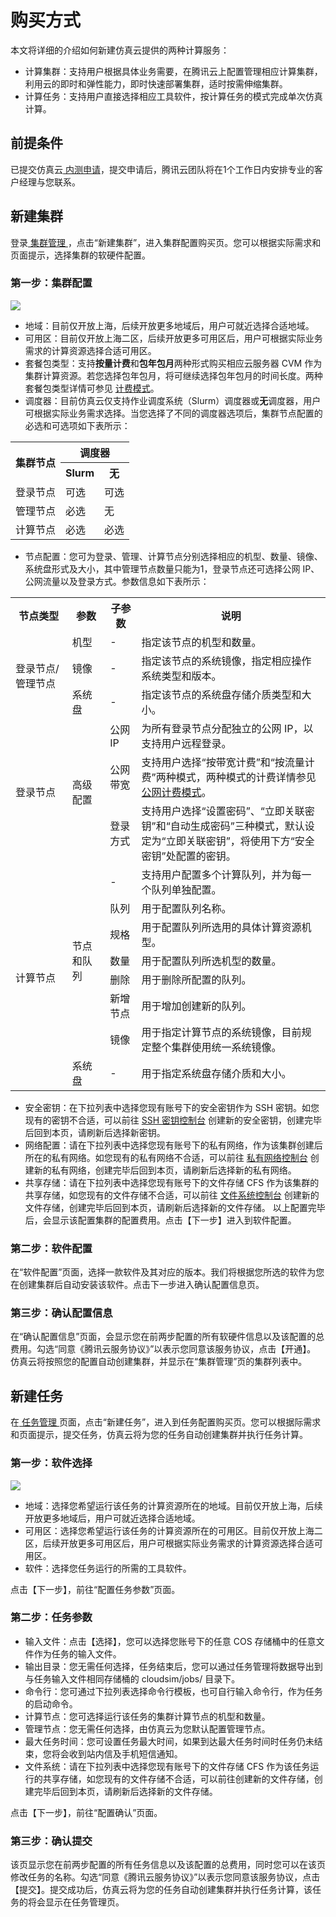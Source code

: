 # 购买方式

本文将详细的介绍如何新建仿真云提供的两种计算服务：
- 计算集群：支持用户根据具体业务需要，在腾讯云上配置管理相应计算集群，利用云的即时和弹性能力，即时快速部署集群，适时按需伸缩集群。
- 计算任务：支持用户直接选择相应工具软件，按计算任务的模式完成单次仿真计算。
## 前提条件
已提交仿真云[ 内测申请](https://cloud.tencent.com/apply/p/0pkodydqmypq)，提交申请后，腾讯云团队将在1个工作日内安排专业的客户经理与您联系。

## 新建集群
登录[ 集群管理 ](http://pre.cloudsim.woa.com/cloudsim/cluster)，点击“新建集群”，进入集群配置购买页。您可以根据实际需求和页面提示，选择集群的软硬件配置。

### 第一步：集群配置
![](https://main.qcloudimg.com/raw/86dca333352db4afa91fa6dc48f38432.png)
 - 地域：目前仅开放上海，后续开放更多地域后，用户可就近选择合适地域。
 - 可用区：目前仅开放上海二区，后续开放更多可用区后，用户可根据实际业务需求的计算资源选择合适可用区。
 - 套餐包类型：支持**按量计费**和**包年包月**两种形式购买相应云服务器 CVM 作为集群计算资源。若您选择包年包月，将可继续选择包年包月的时间长度。两种套餐包类型详情可参见 [计费模式](https://cloud.tencent.com/document/product/213/2180)。
 - 调度器：目前仿真云仅支持作业调度系统（Slurm）调度器或**无**调度器，用户可根据实际业务需求选择。当您选择了不同的调度器选项后，集群节点配置的必选和可选项如下表所示：
<table>
<tr>
<th rowspan="2">集群节点</th>
<th style="text-align:center" colspan="2">调度器</th>
</tr>
<tr>
<th>Slurm</th>
<th>无</th>
</tr>
<tr>
<td>登录节点</td>
<td>可选</td>
<td>可选</td>
</tr>
<tr>
<td>管理节点</td>
<td>必选</td>
<td>无</td>
</tr>
<tr>
<td>计算节点</td>
<td>必选</td>
<td>必选</td>
</tr>
</table>

- 节点配置：您可为登录、管理、计算节点分别选择相应的机型、数量、镜像、系统盘形式及大小，其中管理节点数量只能为1，登录节点还可选择公网 IP、公网流量以及登录方式。参数信息如下表所示：
<table>
<tr>
<th width="18%">节点类型</th>
<th width="12%">参数</th>
<th  width="10%">子参数</th>
<th>说明</th>
</tr>
<tr>
<td rowspan="3">登录节点/管理节点</td>
<td>机型</td>
<td>-</td>
<td>指定该节点的机型和数量。</td>
</tr>
<tr>
<td>镜像</td>
<td>-</td>
<td>指定该节点的系统镜像，指定相应操作系统类型和版本。</td>
</tr>
<tr>
<td>系统盘</td>
<td>-</td>
<td>指定该节点的系统盘存储介质类型和大小。</td>
</tr>
<tr>
<td rowspan="3">登录节点</td>
<td rowspan="3">高级配置</td>
<td>公网 IP</td>
<td>为所有登录节点分配独立的公网 IP，以支持用户远程登录。</td>
</tr>
<tr>
<td>公网带宽</td>
<td>支持用户选择“按带宽计费”和“按流量计费”两种模式，两种模式的计费详情参见 <a href="https://cloud.tencent.com/document/product/213/10578">公网计费模式</a>。</td>
</tr>
<tr>
<td>登录方式</td>
<td>支持用户选择“设置密码”、“立即关联密钥”和“自动生成密码”三种模式，默认设定为“立即关联密钥”，将使用下方“安全密钥”处配置的密钥。</td>
</tr>
<tr>
<td rowspan="8">计算节点</td>
<td rowspan="7">节点和队列</td>
<td>-</td>
<td>支持用户配置多个计算队列，并为每一个队列单独配置。</td>
</tr>
<tr>
<td>队列</td>
<td>用于配置队列名称。</td>
</tr>
<tr>
<td>规格</td>
<td>用于配置队列所选用的具体计算资源机型。</td>
</tr>
<tr>
<td>数量</td>
<td>用于配置队列所选机型的数量。</td>
</tr>
<tr>
<td>删除</td>
<td>用于删除所配置的队列。</td>
</tr>
<tr>
<td>新增节点</td>
<td>用于增加创建新的队列。</td>
</tr>
<tr>
<td>镜像</td>
<td>用于指定计算节点的系统镜像，目前规定整个集群使用统一系统镜像。</td>
</tr>
<tr>
<td>系统盘</td>
<td>-</td>
<td>用于指定系统盘存储介质和大小。</td>
</tr>
</table>

- 安全密钥：在下拉列表中选择您现有账号下的安全密钥作为 SSH 密钥。如您现有的密钥不合适，可以前往 [SSH 密钥控制台](https://console.cloud.tencent.com/cvm/sshkey/index?rid=1&pid=-1) 创建新的安全密钥，创建完毕后回到本页，请刷新后选择新密钥。
- 网络配置：请在下拉列表中选择您现有账号下的私有网络，作为该集群创建后所在的私有网络。如您现有的私有网络不合适，可以前往 [私有网络控制台](https://console.cloud.tencent.com/vpc/vpc?rid=1) 创建新的私有网络，创建完毕后回到本页，请刷新后选择新的私有网络。
- 共享存储：请在下拉列表中选择您现有账号下的文件存储 CFS 作为该集群的共享存储，如您现有的文件存储不合适，可以前往 [文件系统控制台](https://console.cloud.tencent.com/cfs/fs?rid=1) 创建新的文件存储，创建完毕后回到本页，请刷新后选择新的文件存储。
以上配置完毕后，会显示该配置集群的配置费用。点击【下一步】进入到软件配置。
### 第二步：软件配置
在“软件配置”页面，选择一款软件及其对应的版本。我们将根据您所选的软件为您在创建集群后自动安装该软件。点击下一步进入确认配置信息页。
### 第三步：确认配置信息
在“确认配置信息”页面，会显示您在前两步配置的所有软硬件信息以及该配置的总费用。勾选“同意《腾讯云服务协议》”以表示您同意该服务协议，点击【开通】。 仿真云将按照您的配置自动创建集群，并显示在“集群管理”页的集群列表中。
## 新建任务
在[ 任务管理 ](https://console.cloud.tencent.com/cloudsim/job)页面，点击“新建任务”，进入到任务配置购买页。您可以根据际需求和页面提示，提交任务，仿真云将为您的任务自动创建集群并执行任务计算。

### 第一步：软件选择
![](https://main.qcloudimg.com/raw/c14fff8cbb46b077f6e9c867f7f9a336.png)
 - 地域：选择您希望运行该任务的计算资源所在的地域。目前仅开放上海，后续开放更多地域后，用户可就近选择合适地域。
 - 可用区：选择您希望运行该任务的计算资源所在的可用区。目前仅开放上海二区，后续开放更多可用区后，用户可根据实际业务需求的计算资源选择合适可用区。
 - 软件：选择您任务运行的所需的工具软件。


点击【下一步】，前往“配置任务参数”页面。

### 第二步：任务参数
 - 输入文件：点击【选择】，您可以选择您账号下的任意 COS 存储桶中的任意文件作为任务的输入文件。
 - 输出目录：您无需任何选择，任务结束后，您可以通过任务管理将数据导出到与任务输入文件相同存储桶的 cloudsim/jobs/ 目录下。
 - 命令行：您可通过下拉列表选择命令行模板，也可自行输入命令行，作为任务的启动命令。
 - 计算节点：您可选择运行该任务的集群计算节点的机型和数量。
 - 管理节点：您无需任何选择，由仿真云为您默认配置管理节点。
 - 最大任务时间：您可设置任务最大时间，如果到达最大任务时间时任务仍未结束，您将会收到站内信及手机短信通知。
 - 文件系统：请在下拉列表中选择您现有账号下的文件存储 CFS 作为该任务运行的共享存储，如您现有的文件存储不合适，可以前往创建新的文件存储，创建完毕后回到本页，请刷新后选择新的文件存储。

点击【下一步】，前往“配置确认”页面。

### 第三步：确认提交
该页显示您在前两步配置的所有任务信息以及该配置的总费用，同时您可以在该页修改任务的名称。勾选“同意《腾讯云服务协议》”以表示您同意该服务协议，点击【提交】。提交成功后，仿真云将为您的任务自动创建集群并执行任务计算，该任务的将会显示在任务管理页。
